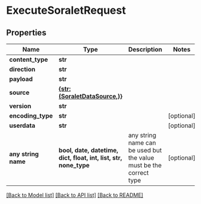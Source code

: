 # ExecuteSoraletRequest


## Properties
Name | Type | Description | Notes
------------ | ------------- | ------------- | -------------
**content_type** | **str** |  | 
**direction** | **str** |  | 
**payload** | **str** |  | 
**source** | [**{str: (SoraletDataSource,)}**](SoraletDataSource.md) |  | 
**version** | **str** |  | 
**encoding_type** | **str** |  | [optional] 
**userdata** | **str** |  | [optional] 
**any string name** | **bool, date, datetime, dict, float, int, list, str, none_type** | any string name can be used but the value must be the correct type | [optional]

[[Back to Model list]](../README.md#documentation-for-models) [[Back to API list]](../README.md#documentation-for-api-endpoints) [[Back to README]](../README.md)


